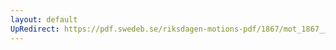 ```yaml
---
layout: default
UpRedirect: https://pdf.swedeb.se/riksdagen-motions-pdf/1867/mot_1867__fk__00020.pdf
---
```

